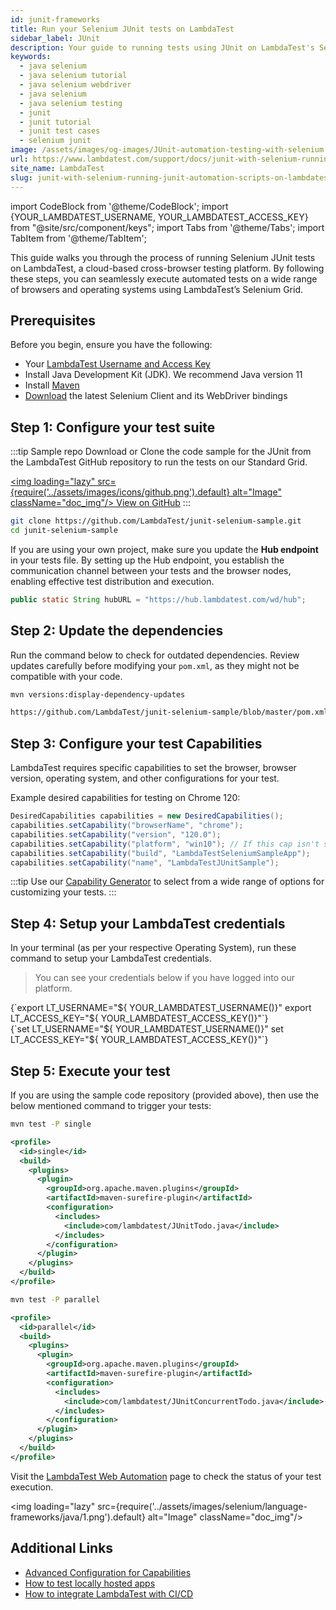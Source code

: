 ```yaml
---
id: junit-frameworks
title: Run your Selenium JUnit tests on LambdaTest
sidebar_label: JUnit
description: Your guide to running tests using JUnit on LambdaTest's Selenium Grid of 10000+ real devices and desktop browsers.
keywords:
  - java selenium
  - java selenium tutorial
  - java selenium webdriver
  - java selenium
  - java selenium testing
  - junit
  - junit tutorial
  - junit test cases
  - selenium junit
image: /assets/images/og-images/JUnit-automation-testing-with-selenium.jpg
url: https://www.lambdatest.com/support/docs/junit-with-selenium-running-junit-automation-scripts-on-lambdatest-selenium-grid/
site_name: LambdaTest
slug: junit-with-selenium-running-junit-automation-scripts-on-lambdatest-selenium-grid/
---
```


import CodeBlock from '@theme/CodeBlock';
import {YOUR_LAMBDATEST_USERNAME, YOUR_LAMBDATEST_ACCESS_KEY} from "@site/src/component/keys";
import Tabs from '@theme/Tabs';
import TabItem from '@theme/TabItem';

<script type="application/ld+json"
      dangerouslySetInnerHTML={{ __html: JSON.stringify({
       "@context": "https://schema.org",
        "@type": "BreadcrumbList",
        "itemListElement": [{
          "@type": "ListItem",
          "position": 1,
          "name": "Home",
          "item": "https://www.lambdatest.com"
        },{
          "@type": "ListItem",
          "position": 2,
          "name": "Support",
          "item": "https://www.lambdatest.com/support/docs/"
        },{
          "@type": "ListItem",
          "position": 3,
          "name": "Selenium Test Behind Proxy",
          "item": "https://www.lambdatest.com/support/docs/junit-with-selenium-running-junit-automation-scripts-on-lambdatest-selenium-grid/"
        }]
      })
    }}
></script>
This guide walks you through the process of running Selenium JUnit tests on LambdaTest, a cloud-based cross-browser testing platform. By following these steps, you can seamlessly execute automated tests on a wide range of browsers and operating systems using LambdaTest’s Selenium Grid.

## Prerequisites
Before you begin, ensure you have the following:

- Your [LambdaTest Username and Access Key](https://accounts.lambdatest.com/)
- Install Java Development Kit (JDK). We recommend Java version 11
- Install [Maven](https://maven.apache.org/)
- [Download](https://www.selenium.dev/downloads/) the latest Selenium Client and its WebDriver bindings

## Step 1: Configure your test suite
:::tip Sample repo
Download or Clone the code sample for the JUnit from the LambdaTest GitHub repository to run the tests on our Standard Grid.

<a href="https://github.com/LambdaTest/junit-selenium-sample" className="github__anchor" target="_blank"><img loading="lazy" src={require('../assets/images/icons/github.png').default} alt="Image" className="doc_img"/> View on GitHub</a>
:::

```bash title="terminal"
git clone https://github.com/LambdaTest/junit-selenium-sample.git
cd junit-selenium-sample
```

If you are using your own project, make sure you update the **Hub endpoint** in your tests file. By setting up the Hub endpoint, you establish the communication channel between your tests and the browser nodes, enabling effective test distribution and execution.

```java title="Test.java"
public static String hubURL = "https://hub.lambdatest.com/wd/hub";
```

## Step 2: Update the dependencies
Run the command below to check for outdated dependencies. Review updates carefully before modifying your `pom.xml`, as they might not be compatible with your code.

```bash title="terminal"
mvn versions:display-dependency-updates
```

```xml reference
https://github.com/LambdaTest/junit-selenium-sample/blob/master/pom.xml
```

## Step 3: Configure your test Capabilities
LambdaTest requires specific capabilities to set the browser, browser version, operating system, and other configurations for your test.

Example desired capabilities for testing on Chrome 120:

```java title="Test.java"
DesiredCapabilities capabilities = new DesiredCapabilities();
capabilities.setCapability("browserName", "chrome");
capabilities.setCapability("version", "120.0");
capabilities.setCapability("platform", "win10"); // If this cap isn't specified, it will just get the any available one
capabilities.setCapability("build", "LambdaTestSeleniumSampleApp");
capabilities.setCapability("name", "LambdaTestJUnitSample");
```

:::tip
Use our [Capability Generator](https://www.lambdatest.com/capabilities-generator/) to select from a wide range of options for customizing your tests.
:::

## Step 4: Setup your LambdaTest credentials
In your terminal (as per your respective Operating System), run these command to setup your LambdaTest credentials.
> You can see your credentials below if you have logged into our platform.

<Tabs className="docs__val">
<TabItem value="bash" label="Linux / MacOS" default>
  <div className="lambdatest__codeblock">
    <CodeBlock className="language-bash">
  {`export LT_USERNAME="${ YOUR_LAMBDATEST_USERNAME()}"
export LT_ACCESS_KEY="${ YOUR_LAMBDATEST_ACCESS_KEY()}"`}
  </CodeBlock>
</div>
</TabItem>

<TabItem value="powershell" label="Windows" default>
  <div className="lambdatest__codeblock">
    <CodeBlock className="language-powershell">
  {`set LT_USERNAME="${ YOUR_LAMBDATEST_USERNAME()}"
set LT_ACCESS_KEY="${ YOUR_LAMBDATEST_ACCESS_KEY()}"`}
  </CodeBlock>
</div>
</TabItem>
</Tabs>


## Step 5: Execute your test
If you are using the sample code repository (provided above), then use the below mentioned command to trigger your tests:

<Tabs className="docs__val" queryString="testType">
<TabItem value="single" label="Run single tests" default>

```bash title="terminal"
mvn test -P single
```

```xml title="pom.xml"
<profile>
  <id>single</id>
  <build>
    <plugins>
      <plugin>
        <groupId>org.apache.maven.plugins</groupId>
        <artifactId>maven-surefire-plugin</artifactId>
        <configuration>
          <includes>
            <include>com/lambdatest/JUnitTodo.java</include>
          </includes>
        </configuration>
      </plugin>
    </plugins>
  </build>
</profile>
```

</TabItem>

<TabItem value="parallel" label="Run parallel tests" default>

```bash title="terminal"
mvn test -P parallel
```

```xml title="pom.xml"
<profile>
  <id>parallel</id>
  <build>
    <plugins>
      <plugin>
        <groupId>org.apache.maven.plugins</groupId>
        <artifactId>maven-surefire-plugin</artifactId>
        <configuration>
          <includes>
            <include>com/lambdatest/JUnitConcurrentTodo.java</include>
          </includes>
        </configuration>
      </plugin>
    </plugins>
  </build>
</profile>
```

</TabItem>
</Tabs>

Visit the [LambdaTest Web Automation](https://automation.lambdatest.com/build) page to check the status of your test execution.

<img loading="lazy" src={require('../assets/images/selenium/language-frameworks/java/1.png').default} alt="Image"  className="doc_img"/>


## Additional Links
- [Advanced Configuration for Capabilities](https://www.lambdatest.com/support/docs/selenium-automation-capabilities/)
- [How to test locally hosted apps](https://www.lambdatest.com/support/docs/testing-locally-hosted-pages/)
- [How to integrate LambdaTest with CI/CD](https://www.lambdatest.com/support/docs/integrations-with-ci-cd-tools/)

